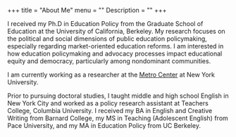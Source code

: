 +++
title = "About Me"
menu = ""
Description = ""
+++

I received my Ph.D in Education Policy from the Graduate School of Education at the University of California, Berkeley. My research focuses on the political and social dimensions of public education policymaking, especially regarding market-oriented education reforms. I am interested in how education policymaking and advocacy processes impact educational equity and democracy, particularly among nondominant communities.

I am currently working as a researcher at the [Metro Center](https://steinhardt.nyu.edu/metrocenter/) at New York University.

Prior to pursuing doctoral studies, I taught middle and high school English in New York City and worked as a policy research assistant at Teachers College, Columbia University. I received my BA in English and Creative Writing from Barnard College, my MS in Teaching (Adolescent English) from Pace University, and my MA in Education Policy from UC Berkeley.
